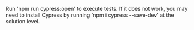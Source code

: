 Run 'npm run cypress:open' to execute tests.
If it does not work, you may need to install Cypress by running 'npm i cypress --save-dev' at the solution level.
